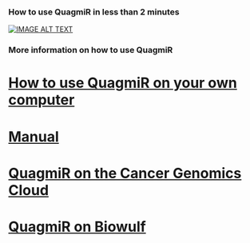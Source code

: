 ### How to use QuagmiR in less than 2 minutes

[![IMAGE ALT TEXT](http://img.youtube.com/vi/QxBkisDwI8A/0.jpg)](http://www.youtube.com/watch?v=QxBkisDwI8A "How to use QuagmiR in less than 2 minutes")

### More information on how to use QuagmiR

# [How to use QuagmiR on your own computer](https://github.com/Gu-Lab-RBL-NCI/QuagmiR/wiki/How-to-use-QuagmiR-on-your-own-computer)
# [Manual](https://github.com/Gu-Lab-RBL-NCI/QuagmiR/wiki/Manual)
# [QuagmiR on the Cancer Genomics Cloud](https://github.com/Gu-Lab-RBL-NCI/QuagmiR/wiki/QuagmiR-on-the-Cancer-Genomics-Cloud)
# [QuagmiR on Biowulf](https://github.com/Gu-Lab-RBL-NCI/QuagmiR/wiki/QuagmiR-on-Biowulf)
